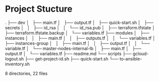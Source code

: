 # Project Stucture
.
├── dev
│   ├── main.tf
│   ├── output.tf
│   ├── quick-start.sh
│   ├── secrets
│   │   ├── id_rsa
│   │   └── id_rsa.pub
│   ├── terraform.tfstate
│   ├── terraform.tfstate.backup
│   └── variables.tf
├── modules
│   ├── instances
│   │   ├── main.tf
│   │   ├── outputs.tf
│   │   └── variables.tf
│   ├── instances-group
│   │   ├── main.tf
│   │   ├── output.tf
│   │   └── variable.tf
│   └── master-nodes-internal-lb
│       ├── main.tf
│       ├── output.tf
│       └── variables.tf
├── readme.md
└── scripts
    ├── gcloud-logout.sh
    ├── get-project-id.sh
    ├── quick-start.sh
    └── to-ansible-inventory.sh

8 directories, 22 files
